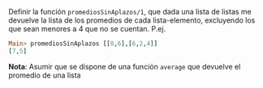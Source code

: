 Definir la función ```promediosSinAplazos/1```, que dada una lista de listas me devuelve la lista de 
los promedios de cada lista-elemento, excluyendo los que sean menores a 4 que no se cuentan. 
P.ej. 

```haskell
Main> promediosSinAplazos [[8,6],[6,2,4]] 
[7,5] 
```

**Nota**: Asumir que se dispone de una función `average` que devuelve el promedio de una lista
